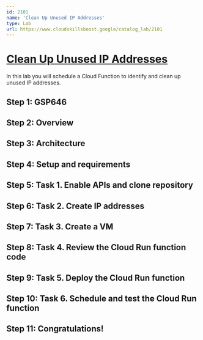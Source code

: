 ```yaml
---
id: 2101
name: 'Clean Up Unused IP Addresses'
type: Lab
url: https://www.cloudskillsboost.google/catalog_lab/2101
---
```


# [Clean Up Unused IP Addresses](https://www.cloudskillsboost.google/catalog_lab/2101)

In this lab you will schedule a Cloud Function to identify and clean up unused IP addresses.

## Step 1: GSP646

## Step 2: Overview

## Step 3: Architecture

## Step 4: Setup and requirements

## Step 5: Task 1. Enable APIs and clone repository

## Step 6: Task 2. Create IP addresses

## Step 7: Task 3. Create a VM

## Step 8: Task 4. Review the Cloud Run function code

## Step 9: Task 5. Deploy the Cloud Run function

## Step 10: Task 6. Schedule and test the Cloud Run function

## Step 11: Congratulations!

